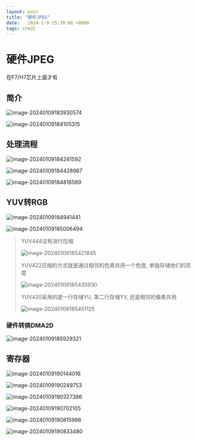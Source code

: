 ```yaml
---
layout: post
title: "硬件JPEG" 
date:   2024-1-9 15:39:08 +0800
tags: stm32  
---
```


# 硬件JPEG

在F7/H7芯片上面才有

## 简介

![image-20240109183930574](https://picture-01-1316374204.cos.ap-beijing.myqcloud.com/image/202401091839641.png)

![image-20240109184105315](https://picture-01-1316374204.cos.ap-beijing.myqcloud.com/image/202401091841401.png)

## 处理流程

![image-20240109184241592](https://picture-01-1316374204.cos.ap-beijing.myqcloud.com/image/202401091842655.png)

![image-20240109184428967](https://picture-01-1316374204.cos.ap-beijing.myqcloud.com/image/202401091844052.png)

![image-20240109184816569](https://picture-01-1316374204.cos.ap-beijing.myqcloud.com/image/202401091848643.png)

## YUV转RGB

![image-20240109184941441](https://picture-01-1316374204.cos.ap-beijing.myqcloud.com/image/202401091849507.png)

![image-20240109185006494](https://picture-01-1316374204.cos.ap-beijing.myqcloud.com/image/202401091850559.png)

> YUV444没有进行压缩
>
> ![image-20240109185421845](https://picture-01-1316374204.cos.ap-beijing.myqcloud.com/image/202401091854925.png)
>
> YUV422压缩的方式就是通过相邻的色素共用一个色度, 单独存储他们的亮度
>
> ![image-20240109185435930](https://picture-01-1316374204.cos.ap-beijing.myqcloud.com/image/202401091854991.png)
>
> YUV420采用的是一行存储YU, 第二行存储YV, 还是相邻的像素共用
>
> ![image-20240109185451125](https://picture-01-1316374204.cos.ap-beijing.myqcloud.com/image/202401091854180.png)

### 硬件转换DMA2D

![image-20240109185929321](https://picture-01-1316374204.cos.ap-beijing.myqcloud.com/image/202401091859395.png)

## 寄存器

![image-20240109190144016](https://picture-01-1316374204.cos.ap-beijing.myqcloud.com/image/202401091901065.png)

![image-20240109190249753](https://picture-01-1316374204.cos.ap-beijing.myqcloud.com/image/202401091902826.png)

![image-20240109190327386](https://picture-01-1316374204.cos.ap-beijing.myqcloud.com/image/202401091903449.png)

![image-20240109190702105](https://picture-01-1316374204.cos.ap-beijing.myqcloud.com/image/202401091907188.png)

![image-20240109190815986](https://picture-01-1316374204.cos.ap-beijing.myqcloud.com/image/202401091908053.png)

![image-20240109190833480](https://picture-01-1316374204.cos.ap-beijing.myqcloud.com/image/202401091908557.png)

